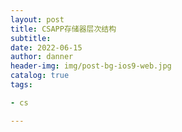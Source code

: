 ```yaml
---
layout: post
title: CSAPP存储器层次结构
subtitle:
date: 2022-06-15
author: danner
header-img: img/post-bg-ios9-web.jpg
catalog: true
tags:

- cs

---
```



